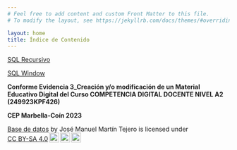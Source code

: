 ```yaml
---
# Feel free to add content and custom Front Matter to this file.
# To modify the layout, see https://jekyllrb.com/docs/themes/#overriding-theme-defaults

layout: home
title: Índice de Contenido
---
```


[SQL Recursivo](/sql-recursivo)

[SQL Window](/sql-window)
<p>
<strong>Conforme Evidencia 3_Creación y/o modificación de un Material Educativo Digital del Curso COMPETENCIA DIGITAL DOCENTE NIVEL A2 (249923KPF426)</strong>
</p>
<p>
  <strong>CEP Marbella-Coín 2023</strong>
</p>
<p xmlns:cc="http://creativecommons.org/ns#" xmlns:dct="http://purl.org/dc/terms/"><a property="dct:title" rel="cc:attributionURL" href="https://toteabe.github.io/">Base de datos</a> by <span property="cc:attributionName">José Manuel Martín Tejero</span> is licensed under <a href="http://creativecommons.org/licenses/by-sa/4.0/?ref=chooser-v1" target="_blank" rel="license noopener noreferrer" style="display:inline-block;">CC BY-SA 4.0<img style="height:22px!important;margin-left:3px;vertical-align:text-bottom;" src="https://mirrors.creativecommons.org/presskit/icons/cc.svg?ref=chooser-v1"><img style="height:22px!important;margin-left:3px;vertical-align:text-bottom;" src="https://mirrors.creativecommons.org/presskit/icons/by.svg?ref=chooser-v1"><img style="height:22px!important;margin-left:3px;vertical-align:text-bottom;" src="https://mirrors.creativecommons.org/presskit/icons/sa.svg?ref=chooser-v1"></a></p>
